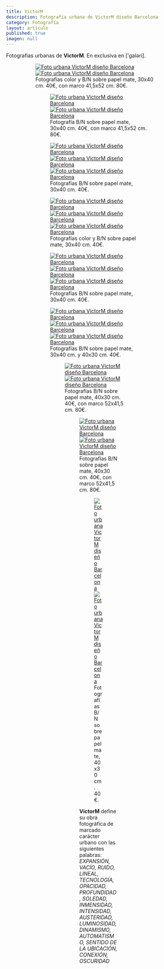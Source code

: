 ```yaml
---
title: VictorM
description: Fotografía urbana de VictorM diseño Barcelona
category: Fotografía
layout: articulo
published: true
imagen: null
---
```

Fotografías urbanas de **VictorM**. En exclusiva en ['galəri].

<figure class="half">
<figure>
	<a href="/images/victorm/FotVM001.jpg"><img src="/images/victorm/FotVM001.jpg" alt="Foto urbana VictorM diseño Barcelona"></a>
	<a href="/images/victorm/FotVM02.jpg"><img src="/images/victorm/FotVM02.jpg" alt="Foto urbana VictorM diseño Barcelona"></a>
<figcaption>Fotografías color y B/N sobre papel mate, 30x40 cm. 40€, con marco 41,5x52 cm. 80€. </figcaption>
</figure>

<figure class="half">
<figure>
	<a href="/images/victorm/FotVM03.jpg"><img src="/images/victorm/FotVM03.jpg" alt="Foto urbana VictorM diseño Barcelona"></a>
	<a href="/images/victorm/FotVM04.jpg"><img src="/images/victorm/FotVM04.jpg" alt="Foto urbana VictorM diseño Barcelona"></a>
<figcaption>Fotografía B/N sobre papel mate, 30x40 cm. 40€, con marco 41,5x52 cm. 80€. </figcaption>
</figure>


<figure class="third">	
	<a href="/images/victorm/FotVM12.jpg"><img src="/images/victorm/FotVM12.jpg" alt="Foto urbana VictorM diseño Barcelona"></a>
	<a href="/images/victorm/FotVM11.jpg"><img src="/images/victorm/FotVM11.jpg" alt="Foto urbana VictorM diseño Barcelona"></a>
	<a href="/images/victorm/FotVM13.jpg"><img src="/images/victorm/FotVM13.jpg" alt="Foto urbana VictorM diseño Barcelona"></a>
<figcaption>Fotografías B/N sobre papel mate, 30x40 cm. 40€.  </figcaption>
</figure>

<figure class="third">	
	<a href="/images/victorm/FotVM17.jpg"><img src="/images/victorm/FotVM17.jpg" alt="Foto urbana VictorM diseño Barcelona"></a>
	<a href="/images/victorm/FotVM09.jpg"><img src="/images/victorm/FotVM09.jpg" alt="Foto urbana VictorM diseño Barcelona"></a>
	<a href="/images/victorm/FotVM14.jpg"><img src="/images/victorm/FotVM14.jpg" alt="Foto urbana VictorM diseño Barcelona"></a>
<figcaption>Fotografías color y B/N sobre papel mate, 30x40 cm. 40€.  </figcaption>
</figure>

<figure class="third">	
	<a href="/images/victorm/FotVM16.jpg"><img src="/images/victorm/FotVM16.jpg" alt="Foto urbana VictorM diseño Barcelona"></a>
	<a href="/images/victorm/FotVM19.jpg"><img src="/images/victorm/FotVM19.jpg" alt="Foto urbana VictorM diseño Barcelona"></a>
	<a href="/images/victorm/FotVM22.jpg"><img src="/images/victorm/FotVM22.jpg" alt="Foto urbana VictorM diseño Barcelona"></a>
<figcaption>Fotografías B/N sobre papel mate, 30x40 cm. 40€. </figcaption>
</figure>

<figure class="third">	
	<a href="/images/victorm/FotVM23.jpg"><img src="/images/victorm/FotVM23.jpg" alt="Foto urbana VictorM diseño Barcelona"></a>
	<a href="/images/victorm/FotVM20.jpg"><img src="/images/victorm/FotVM20.jpg" alt="Foto urbana VictorM diseño Barcelona"></a>
	<a href="/images/victorm/FotVM15.jpg"><img src="/images/victorm/FotVM15.jpg" alt="Foto urbana VictorM diseño Barcelona"></a>
<figcaption>Fotografías B/N sobre papel mate, 30x40 cm. y 40x30 cm. 40€. </figcaption>
</figure>

<figure class="half">
<figure>
	<a href="/images/victorm/FotVM05.jpg"><img src="/images/victorm/FotVM05.jpg" alt="Foto urbana VictorM diseño Barcelona"></a>
	<a href="/images/victorm/FotVM06.jpg"><img src="/images/victorm/FotVM06.jpg" alt="Foto urbana VictorM diseño Barcelona"></a>
<figcaption>Fotografías B/N sobre papel mate, 40x30 cm. 40€, con marco 52x41,5 cm. 80€.  </figcaption>
</figure>

<figure class="half">
<figure>
	<a href="/images/victorm/FotVM07.jpg"><img src="/images/victorm/FotVM07.jpg" alt="Foto urbana VictorM diseño Barcelona"></a>
	<a href="/images/victorm/FotVM08.jpg"><img src="/images/victorm/FotVM08.jpg" alt="Foto urbana VictorM diseño Barcelona"></a>
<figcaption>Fotografías B/N sobre papel mate, 40x30 cm. 40€, con marco 52x41,5 cm. 80€.  </figcaption>
</figure>

<figure class="half">
<figure>	
	<a href="/images/victorm/FotVM10.jpg"><img src="/images/victorm/FotVM10.jpg" alt="Foto urbana VictorM diseño Barcelona"></a>
	<a href="/images/victorm/FotVM21.jpg"><img src="/images/victorm/FotVM21.jpg" alt="Foto urbana VictorM diseño Barcelona"></a>
<figcaption>Fotografías B/N sobre papel mate, 40x30 cm. 40€.  </figcaption>
</figure>

**VictorM** define su obra fotográfica de marcado carácter urbano con las siguientes palabras: _EXPANSIÓN, VACÍO, RUIDO, LINEAL, TECNOLOGÍA, OPACIDAD, PROFUNDIDAD, SOLEDAD, INMENSIDAD, INTENSIDAD, AUSTERIDAD, LUMINOSIDAD, DINAMISMO, AUTOMATISMO, SENTIDO DE LA UBICACIÓN, CONEXIÓN, OSCURIDAD_

